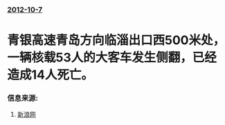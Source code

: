 ### [2012-10-7](/news/2012/10/7/index.md)

##### 
# 青银高速青岛方向临淄出口西500米处，一辆核载53人的大客车发生侧翻，已经造成14人死亡。




### 信息来源:

1. [新浪网](http://news.sina.com.cn/c/2012-10-07/184825309195.shtml)
